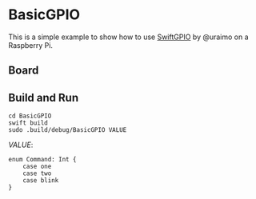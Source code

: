 # BasicGPIO
This is a simple example to show how to use [SwiftGPIO](https://github.com/uraimo/SwiftyGPIO) by @uraimo on a Raspberry Pi.

## Board


## Build and Run
```
cd BasicGPIO
swift build
sudo .build/debug/BasicGPIO VALUE
```
*VALUE*:
```
enum Command: Int {
    case one
    case two
    case blink
}
```
